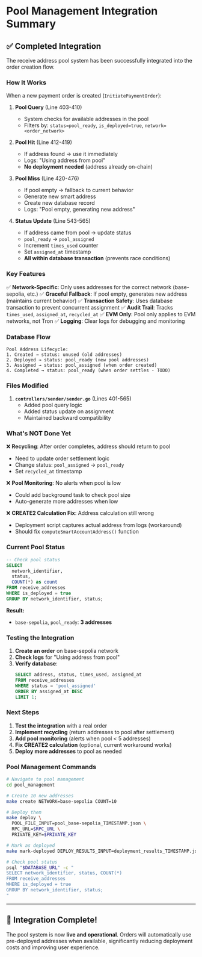 # Pool Management Integration Summary

## ✅ Completed Integration

The receive address pool system has been successfully integrated into the order creation flow.

### **How It Works**

When a new payment order is created (`InitiatePaymentOrder`):

1. **Pool Query** (Line 403-410)
   - System checks for available addresses in the pool
   - Filters by: `status=pool_ready`, `is_deployed=true`, `network=<order_network>`

2. **Pool Hit** (Line 412-419)
   - If address found → use it immediately
   - Logs: "Using address from pool"
   - **No deployment needed** (address already on-chain)

3. **Pool Miss** (Line 420-476)
   - If pool empty → fallback to current behavior
   - Generate new smart address
   - Create new database record
   - Logs: "Pool empty, generating new address"

4. **Status Update** (Line 543-565)
   - If address came from pool → update status
   - `pool_ready` → `pool_assigned`
   - Increment `times_used` counter
   - Set `assigned_at` timestamp
   - **All within database transaction** (prevents race conditions)

### **Key Features**

✅ **Network-Specific**: Only uses addresses for the correct network (base-sepolia, etc.)
✅ **Graceful Fallback**: If pool empty, generates new address (maintains current behavior)
✅ **Transaction Safety**: Uses database transaction to prevent concurrent assignment
✅ **Audit Trail**: Tracks `times_used`, `assigned_at`, `recycled_at`
✅ **EVM Only**: Pool only applies to EVM networks, not Tron
✅ **Logging**: Clear logs for debugging and monitoring

### **Database Flow**

```
Pool Address Lifecycle:
1. Created → status: unused (old addresses)
2. Deployed → status: pool_ready (new pool addresses)
3. Assigned → status: pool_assigned (when order created)
4. Completed → status: pool_ready (when order settles - TODO)
```

### **Files Modified**

1. **`controllers/sender/sender.go`** (Lines 401-565)
   - Added pool query logic
   - Added status update on assignment
   - Maintained backward compatibility

### **What's NOT Done Yet**

❌ **Recycling**: After order completes, address should return to pool
   - Need to update order settlement logic
   - Change status: `pool_assigned` → `pool_ready`
   - Set `recycled_at` timestamp

❌ **Pool Monitoring**: No alerts when pool is low
   - Could add background task to check pool size
   - Auto-generate more addresses when low

❌ **CREATE2 Calculation Fix**: Address calculation still wrong
   - Deployment script captures actual address from logs (workaround)
   - Should fix `computeSmartAccountAddress()` function

### **Current Pool Status**

```sql
-- Check pool status
SELECT 
  network_identifier,
  status,
  COUNT(*) as count
FROM receive_addresses
WHERE is_deployed = true
GROUP BY network_identifier, status;
```

**Result:**
- `base-sepolia`, `pool_ready`: **3 addresses**

### **Testing the Integration**

1. **Create an order** on base-sepolia network
2. **Check logs** for "Using address from pool"
3. **Verify database**:
   ```sql
   SELECT address, status, times_used, assigned_at
   FROM receive_addresses
   WHERE status = 'pool_assigned'
   ORDER BY assigned_at DESC
   LIMIT 1;
   ```

### **Next Steps**

1. **Test the integration** with a real order
2. **Implement recycling** (return addresses to pool after settlement)
3. **Add pool monitoring** (alerts when pool < 5 addresses)
4. **Fix CREATE2 calculation** (optional, current workaround works)
5. **Deploy more addresses** to pool as needed

### **Pool Management Commands**

```bash
# Navigate to pool management
cd pool_management

# Create 10 new addresses
make create NETWORK=base-sepolia COUNT=10

# Deploy them
make deploy \
  POOL_FILE_INPUT=pool_base-sepolia_TIMESTAMP.json \
  RPC_URL=$RPC_URL \
  PRIVATE_KEY=$PRIVATE_KEY

# Mark as deployed
make mark-deployed DEPLOY_RESULTS_INPUT=deployment_results_TIMESTAMP.json

# Check pool status
psql "$DATABASE_URL" -c "
SELECT network_identifier, status, COUNT(*)
FROM receive_addresses
WHERE is_deployed = true
GROUP BY network_identifier, status;
"
```

---

## 🎉 Integration Complete!

The pool system is now **live and operational**. Orders will automatically use pre-deployed addresses when available, significantly reducing deployment costs and improving user experience.
